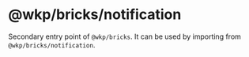 # @wkp/bricks/notification

Secondary entry point of `@wkp/bricks`. It can be used by importing from `@wkp/bricks/notification`.
